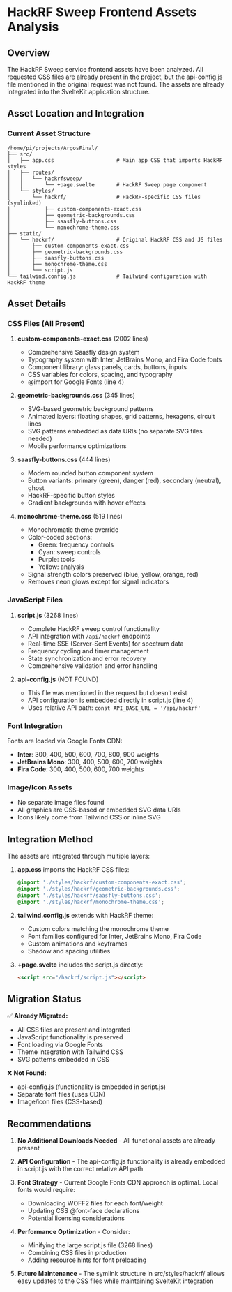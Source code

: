# HackRF Sweep Frontend Assets Analysis

## Overview

The HackRF Sweep service frontend assets have been analyzed. All requested CSS files are already present in the project, but the api-config.js file mentioned in the original request was not found. The assets are already integrated into the SvelteKit application structure.

## Asset Location and Integration

### Current Asset Structure

```
/home/pi/projects/ArgosFinal/
├── src/
│   ├── app.css                    # Main app CSS that imports HackRF styles
│   ├── routes/
│   │   └── hackrfsweep/
│   │       └── +page.svelte       # HackRF Sweep page component
│   └── styles/
│       └── hackrf/                # HackRF-specific CSS files (symlinked)
│           ├── custom-components-exact.css
│           ├── geometric-backgrounds.css
│           ├── saasfly-buttons.css
│           └── monochrome-theme.css
├── static/
│   └── hackrf/                    # Original HackRF CSS and JS files
│       ├── custom-components-exact.css
│       ├── geometric-backgrounds.css
│       ├── saasfly-buttons.css
│       ├── monochrome-theme.css
│       └── script.js
└── tailwind.config.js             # Tailwind configuration with HackRF theme

```

## Asset Details

### CSS Files (All Present)

1. **custom-components-exact.css** (2002 lines)
    - Comprehensive Saasfly design system
    - Typography system with Inter, JetBrains Mono, and Fira Code fonts
    - Component library: glass panels, cards, buttons, inputs
    - CSS variables for colors, spacing, and typography
    - @import for Google Fonts (line 4)

2. **geometric-backgrounds.css** (345 lines)
    - SVG-based geometric background patterns
    - Animated layers: floating shapes, grid patterns, hexagons, circuit lines
    - SVG patterns embedded as data URIs (no separate SVG files needed)
    - Mobile performance optimizations

3. **saasfly-buttons.css** (444 lines)
    - Modern rounded button component system
    - Button variants: primary (green), danger (red), secondary (neutral), ghost
    - HackRF-specific button styles
    - Gradient backgrounds with hover effects

4. **monochrome-theme.css** (519 lines)
    - Monochromatic theme override
    - Color-coded sections:
        - Green: frequency controls
        - Cyan: sweep controls
        - Purple: tools
        - Yellow: analysis
    - Signal strength colors preserved (blue, yellow, orange, red)
    - Removes neon glows except for signal indicators

### JavaScript Files

1. **script.js** (3268 lines)
    - Complete HackRF sweep control functionality
    - API integration with `/api/hackrf` endpoints
    - Real-time SSE (Server-Sent Events) for spectrum data
    - Frequency cycling and timer management
    - State synchronization and error recovery
    - Comprehensive validation and error handling

2. **api-config.js** (NOT FOUND)
    - This file was mentioned in the request but doesn't exist
    - API configuration is embedded directly in script.js (line 4)
    - Uses relative API path: `const API_BASE_URL = '/api/hackrf'`

### Font Integration

Fonts are loaded via Google Fonts CDN:

- **Inter**: 300, 400, 500, 600, 700, 800, 900 weights
- **JetBrains Mono**: 300, 400, 500, 600, 700 weights
- **Fira Code**: 300, 400, 500, 600, 700 weights

### Image/Icon Assets

- No separate image files found
- All graphics are CSS-based or embedded SVG data URIs
- Icons likely come from Tailwind CSS or inline SVG

## Integration Method

The assets are integrated through multiple layers:

1. **app.css** imports the HackRF CSS files:

    ```css
    @import './styles/hackrf/custom-components-exact.css';
    @import './styles/hackrf/geometric-backgrounds.css';
    @import './styles/hackrf/saasfly-buttons.css';
    @import './styles/hackrf/monochrome-theme.css';
    ```

2. **tailwind.config.js** extends with HackRF theme:
    - Custom colors matching the monochrome theme
    - Font families configured for Inter, JetBrains Mono, Fira Code
    - Custom animations and keyframes
    - Shadow and spacing utilities

3. **+page.svelte** includes the script.js directly:
    ```html
    <script src="/hackrf/script.js"></script>
    ```

## Migration Status

✅ **Already Migrated:**

- All CSS files are present and integrated
- JavaScript functionality is preserved
- Font loading via Google Fonts
- Theme integration with Tailwind CSS
- SVG patterns embedded in CSS

❌ **Not Found:**

- api-config.js (functionality is embedded in script.js)
- Separate font files (uses CDN)
- Image/icon files (CSS-based)

## Recommendations

1. **No Additional Downloads Needed** - All functional assets are already present

2. **API Configuration** - The api-config.js functionality is already embedded in script.js with the correct relative API path

3. **Font Strategy** - Current Google Fonts CDN approach is optimal. Local fonts would require:
    - Downloading WOFF2 files for each font/weight
    - Updating CSS @font-face declarations
    - Potential licensing considerations

4. **Performance Optimization** - Consider:
    - Minifying the large script.js file (3268 lines)
    - Combining CSS files in production
    - Adding resource hints for font preloading

5. **Future Maintenance** - The symlink structure in src/styles/hackrf/ allows easy updates to the CSS files while maintaining SvelteKit integration
